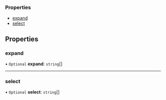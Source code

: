 
### Properties

- [expand](ODataQueryable.md#expand)
- [select](ODataQueryable.md#select)

## Properties

### expand

• `Optional` **expand**: `string`[]

___

### select

• `Optional` **select**: `string`[]